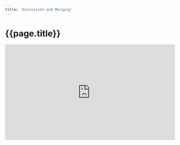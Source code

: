 ```yaml
---
title: 'Discussion and Merging'
---
```


# {{page.title}}

<iframe width="560" height="315" src="https://www.youtube.com/embed/Qnp40aoVvI4" frameborder="0" allow="accelerometer; autoplay; encrypted-media; gyroscope; picture-in-picture" allowfullscreen></iframe>